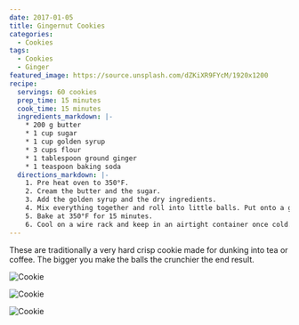 ```yaml
---
date: 2017-01-05
title: Gingernut Cookies
categories:
  - Cookies
tags:
  - Cookies
  - Ginger
featured_image: https://source.unsplash.com/dZKiXR9FYcM/1920x1200
recipe:
  servings: 60 cookies
  prep_time: 15 minutes
  cook_time: 15 minutes
  ingredients_markdown: |-
    * 200 g butter
    * 1 cup sugar
    * 1 cup golden syrup
    * 3 cups flour
    * 1 tablespoon ground ginger
    * 1 teaspoon baking soda
  directions_markdown: |-
    1. Pre heat oven to 350°F.
    2. Cream the butter and the sugar.
    3. Add the golden syrup and the dry ingredients.
    4. Mix everything together and roll into little balls. Put onto a greased baking tray, pressing the balls down very slightly with a fork.
    5. Bake at 350°F for 15 minutes.
    6. Cool on a wire rack and keep in an airtight container once cold.
---
```

These are traditionally a very hard crisp cookie made for dunking into tea or coffee. The bigger you make the balls the crunchier the end result.

![Cookie](https://source.unsplash.com/euGck1ifvp0)

![Cookie](https://source.unsplash.com/YTbFHT9_IhY)

![Cookie](https://source.unsplash.com/YnrSLOAjOEA)
